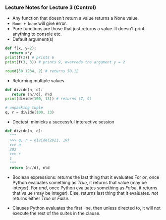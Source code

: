 ### Lecture Notes for Lecture 3 (Control)

- Any function that doesn't return a value returns a None value.
- ```None + None``` will give error.
- Pure functions are those that just returns a value. It doesn't print anything to console etc.
- Default argument(s)
```python
def f(x, y=2):
  return x*y
print(f(3)) # prints 6
print(f(3, 3)) # prints 9, overrode the argument y = 2

round(50.1234, 2) # returns 50.12
```

- Returning multiple values
```python
def divide(n, d):
   return (n//d), n%d
print(divide(100, 13)) # returns (7, 9)

# unpacking tuple
q, r = divide(100, 13)
```

- Doctest: mimicks a successful interactive session
```python
def divide(n, d):
  """
  >>> q, r = divide(2021, 10)
  >>> q
  202
  >>> r
  1
  """
  return (n//d), n%d
```

- Boolean expressions: returns the last thing that it evaluates
For *or*, once Python evaluates something as *True*, it returns that value (may be integer).
For *and*, once Python evaluates something as *False*, it returns that value (may be integer).
Else, returns last thing that it evaluates.
*not* returns either *True* or *False*.

- Clauses
Python evaluates the first line, then unless directed to, it will not execute the rest of the suites in the clause.

